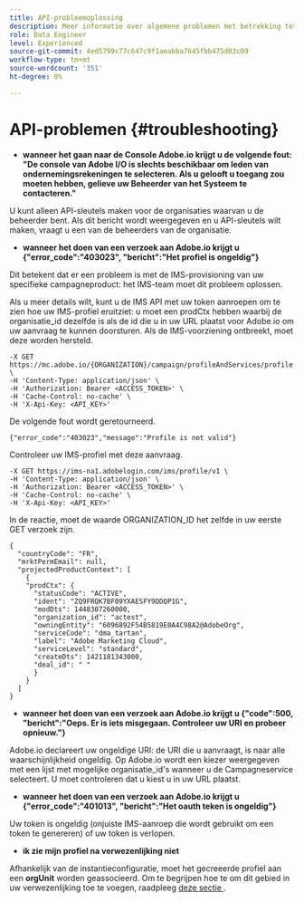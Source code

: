 ```yaml
---
title: API-probleemoplossing
description: Meer informatie over algemene problemen met betrekking tot Campaign Standard API's
role: Data Engineer
level: Experienced
source-git-commit: 4ed5799c77c647c9f1aeabba7645fbb475d03c09
workflow-type: tm+mt
source-wordcount: '351'
ht-degree: 0%

---
```


# API-problemen {#troubleshooting}

* **wanneer het gaan naar de Console Adobe.io krijgt u de volgende fout: &quot;De console van Adobe I/O is slechts beschikbaar om leden van ondernemingsrekeningen te selecteren. Als u gelooft u toegang zou moeten hebben, gelieve uw Beheerder van het Systeem te contacteren.&quot;**

U kunt alleen API-sleutels maken voor de organisaties waarvan u de beheerder bent. Als dit bericht wordt weergegeven en u API-sleutels wilt maken, vraagt u een van de beheerders van de organisatie.

* **wanneer het doen van een verzoek aan Adobe.io krijgt u {&quot;error_code&quot;:&quot;403023&quot;, &quot;bericht&quot;:&quot;Het profiel is ongeldig&quot;}**

Dit betekent dat er een probleem is met de IMS-provisioning van uw specifieke campagneproduct: het IMS-team moet dit probleem oplossen.

Als u meer details wilt, kunt u de IMS API met uw token aanroepen om te zien hoe uw IMS-profiel eruitziet: u moet een prodCtx hebben waarbij de organisatie_id dezelfde is als de id die u in uw URL plaatst voor Adobe.io om uw aanvraag te kunnen doorsturen.
Als de IMS-voorziening ontbreekt, moet deze worden hersteld.

```
-X GET https://mc.adobe.io/{ORGANIZATION}/campaign/profileAndServices/profile \
-H 'Content-Type: application/json' \
-H 'Authorization: Bearer <ACCESS_TOKEN>' \
-H 'Cache-Control: no-cache' \
-H 'X-Api-Key: <API_KEY>'
```

De volgende fout wordt geretourneerd.

```
{"error_code":"403023","message":"Profile is not valid"}
```

Controleer uw IMS-profiel met deze aanvraag.

```
-X GET https://ims-na1.adobelogin.com/ims/profile/v1 \
-H 'Content-Type: application/json' \
-H 'Authorization: Bearer <ACCESS_TOKEN>' \
-H 'Cache-Control: no-cache' \
-H 'X-Api-Key: <API_KEY>'
```

In de reactie, moet de waarde ORGANIZATION_ID het zelfde in uw eerste GET verzoek zijn.

```
{
  "countryCode": "FR",
  "mrktPermEmail": null,
  "projectedProductContext": [
    {
    "prodCtx": {
      "statusCode": "ACTIVE",
      "ident": "ZQ9FRQK7BF09YXAESFY9DDQP1G",
      "modDts": 1448307260000,
      "organization_id": "actest",
      "owningEntity": "6096892F54B5819E0A4C98A2@AdobeOrg",
      "serviceCode": "dma_tartan",
      "label": "Adobe Marketing Cloud",
      "serviceLevel": "standard",
      "createDts": 1421181343000,
      "deal_id": " "
      }
    }
  ]
}
```

* **wanneer het doen van een verzoek aan Adobe.io krijgt u {&quot;code&quot;:500, &quot;bericht&quot;:&quot;Oeps. Er is iets misgegaan. Controleer uw URI en probeer opnieuw.&quot;}**

Adobe.io declareert uw ongeldige URI: de URI die u aanvraagt, is naar alle waarschijnlijkheid ongeldig. Op Adobe.io wordt een kiezer weergegeven met een lijst met mogelijke organisatie_id&#39;s wanneer u de Campagneservice selecteert. U moet controleren dat u kiest u in uw URL plaatst.

* **wanneer het doen van een verzoek aan Adobe.io krijgt u {&quot;error_code&quot;:&quot;401013&quot;, &quot;bericht&quot;:&quot;Het oauth teken is ongeldig&quot;}**

Uw token is ongeldig (onjuiste IMS-aanroep die wordt gebruikt om een token te genereren) of uw token is verlopen.

* **ik zie mijn profiel na verwezenlijking niet**

Afhankelijk van de instantieconfiguratie, moet het gecreeerde profiel aan een **orgUnit** worden geassocieerd. Om te begrijpen hoe te om dit gebied in uw verwezenlijking toe te voegen, raadpleeg [ deze sectie ](creating-profiles-api.md).

<!-- * (error duplicate key : quand tu crées un profile qui existe déjà , il faut faire un patch pour updater le profile plutôt qu'un POST)

With Curl
List all profiles

Create a profile

Update the mobilePhone attribute of a profile

API Calls on Service

GET the list of services

-->

<!--

How to find and use a filter?
Error codes:

* PAtch sur Age = message d'erreur :
500
Cannot update the 'age' property that is read-only
'age' property is not valid for the 'profile' resource.
-->

<!--
How to filter a list of subscribed profiles with available profile filters ? by date (by les filtres dispo sur la ressource) ?

Pattern classique :

recupérer la liste des subscriptions filtrées d'un profile
1) get sur profile
2) recup PKey
3) get sur PKey
4) get sur href des subscriptions

Comment savoir quel filtre appliquer ?

1) get sur metadata de profile
2) retourne description de la collection subscription
3) get sur la valeur du champ resTarget
4) get sur le href dans filters
5) retourne les filtres applicables sur l'url des data.

-->
